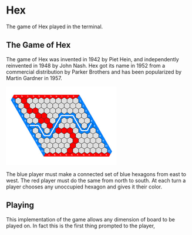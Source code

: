 
# Hex
The game of Hex played in the terminal.

## The Game of Hex

The game of Hex was invented in 1942 by Piet Hein, and independently reinvented in 1948 by John Nash. Hex got its name in 1952 from a commercial distribution by Parker Brothers and has been popularized by Martin Gardner in 1957. 

![Img Source: Wikipedia](https://github.com/JoshuaDiaz/Hex/blob/master/HexBoard.jpg "Image Source: Wikipedia")

The blue player must make a connected set of blue hexagons from east to west. The red player must do the same from north to south. At each turn a player chooses any unoccupied hexagon and gives it their color.

## Playing 
This implementation of the game allows any dimension of board to be played on. In fact this is the first thing prompted to the player,

